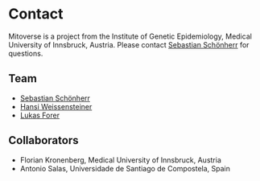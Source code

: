 
# Contact

Mitoverse is a project from the Institute of Genetic Epidemiology, Medical University of Innsbruck, Austria. 
Please contact [Sebastian Schönherr](mailto:sebastian.schoenherr@i-med.ac.at) for questions. 

## Team

* [Sebastian Schönherr](mailto:sebastian.schoenherr@i-med.ac.at)
* [Hansi Weissensteiner](mailto:hansi.weissensteiner@i-med.ac.at)
* [Lukas Forer](mailto:lukas.forer@i-med.ac.at)

## Collaborators
* Florian Kronenberg, Medical University of Innsbruck, Austria
* Antonio Salas, Universidade de Santiago de Compostela, Spain